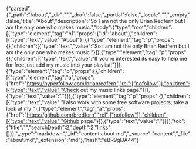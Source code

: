 {"parsed":{"_path":"/about","_dir":"","_draft":false,"_partial":false,"_locale":"","_empty":false,"title":"About","description":"So I am not the only Brian Redfern but I am the only one who makes music.","body":{"type":"root","children":[{"type":"element","tag":"h1","props":{"id":"about"},"children":[{"type":"text","value":"About"}]},{"type":"element","tag":"p","props":{},"children":[{"type":"text","value":"So I am not the only Brian Redfern but I am the only one who makes music."}]},{"type":"element","tag":"p","props":{},"children":[{"type":"text","value":"If you're interested its easy to help me for free just add my music into your playlist!"}]},{"type":"element","tag":"p","props":{},"children":[{"type":"element","tag":"a","props":{"href":"https://hyperfollow.com/brianredfern","rel":["nofollow"]},"children":[{"type":"text","value":"Check out my music links page."}]},{"type":"text","value":"."}]},{"type":"element","tag":"p","props":{},"children":[{"type":"text","value":"I also work with some free software projects, take a look at my  "},{"type":"element","tag":"a","props":{"href":"https://github.com/bredfern","rel":["nofollow"]},"children":[{"type":"text","value":"Github page."}]},{"type":"text","value":"."}]}],"toc":{"title":"","searchDepth":2,"depth":2,"links":[]}},"_type":"markdown","_id":"content:about.md","_source":"content","_file":"about.md","_extension":"md"},"hash":"eBR9glJA44"}
